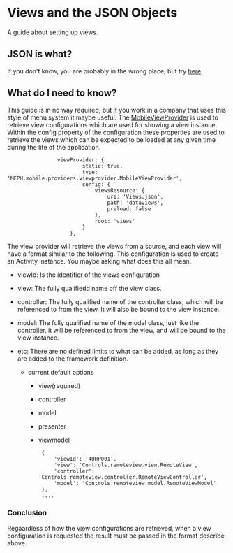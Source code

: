 ﻿# Views and the JSON Objects

A guide about setting up views.


## JSON is what?

If you don't know, you are probably in the wrong place, but try [here](http://en.wikipedia.org/wiki/JSON).

 
## What do I need to know?

This guide is in no way required, but if you work in a company that uses this style of menu system it maybe useful. The [MobileViewProvider](#!/MEPH.mobile.providers.viewprovider.MobileViewProvider) is used to retrieve view configurations which are used for showing a view instance. Within the config property of the configuration these properties are used to retrieve the views which can be expected to be loaded at any given time during the life of the application.

					viewProvider: {
							static: true,
							type: 'MEPH.mobile.providers.viewprovider.MobileViewProvider',
							config: {
								viewsResource: {
									uri: 'Views.json',
									path: 'dataviews',
									preload: false
								},
								root: 'views'
							}
						},


The view provider will retrieve the views from a source, and each view will have a format similar to the following. This configuration is used to create an Activity instance. You maybe asking what does this all mean. 


-  viewId: Is the identifier of the views configuration
-  view: The fully qualifiedd name off the view class.
-  controller: The fully qualified name of the controller class, which will be referenced to from the view. It will also be bound to the view instance.
-  model: The fully qualified name of the model class, just like the controller, it will be referenced to from the view, and will be bound to the view instance.
-  etc: There are no defined limits to what can be added, as long as they are added to the framework definition.

	-  current default options
			
		+  view(required)
		+  controller
		+  model
		+  presenter
		+  viewmodel



				{
					'viewId': '4UHP001',
					'view': 'Controls.remoteview.view.RemoteView',
					'controller': 'Controls.remoteview.controller.RemoteViewController',
					'model': 'Controls.remoteview.model.RemoteViewModel'
				},
				....
### Conclusion

Regaardless of how the view configurations are retrieved, when a view configuration is requested the result must be passed in the format describe above.